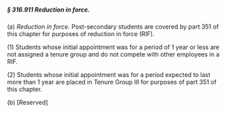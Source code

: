 ##### § 316.911 Reduction in force. #####

(a) *Reduction in force.* Post-secondary students are covered by part 351 of this chapter for purposes of reduction in force (RIF).

(1) Students whose initial appointment was for a period of 1 year or less are not assigned a tenure group and do not compete with other employees in a RIF.

(2) Students whose initial appointment was for a period expected to last more than 1 year are placed in Tenure Group III for purposes of part 351 of this chapter.

(b) [Reserved]